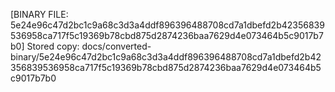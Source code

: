 [BINARY FILE: 5e24e96c47d2bc1c9a68c3d3a4ddf896396488708cd7a1dbefd2b42356839536958ca717f5c19369b78cbd875d2874236baa7629d4e073464b5c9017b7b0]
Stored copy: docs/converted-binary/5e24e96c47d2bc1c9a68c3d3a4ddf896396488708cd7a1dbefd2b42356839536958ca717f5c19369b78cbd875d2874236baa7629d4e073464b5c9017b7b0
